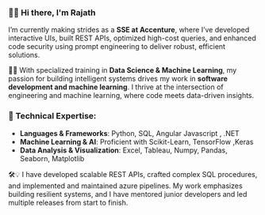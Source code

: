 ### 👋🏽 Hi there, I'm Rajath

I’m currently making strides as a **SSE  at Accenture**, where I’ve developed interactive UIs, built REST APIs, optimized high-cost queries,  and enhanced code security using prompt engineering to deliver robust, efficient solutions.

🚀✨ With specialized training in **Data Science & Machine Learning**, my passion for building intelligent systems drives my work in **software development and machine learning**. I thrive at the intersection of engineering and machine learning, where code meets data-driven insights.

### 🧠 Technical Expertise:
- **Languages & Frameworks**: Python, SQL, Angular  Javascript , .NET 
- **Machine Learning & AI**: Proficient with Scikit-Learn, TensorFlow ,Keras
- **Data Analysis & Visualization**: Excel, Tableau, Numpy, Pandas, Seaborn, Matplotlib

🛠️💡 I have developed scalable REST APIs, crafted complex SQL procedures, and implemented and maintained azure pipelines. My work emphasizes building resilient systems, and I have mentored junior developers and led multiple releases from start to finish.

